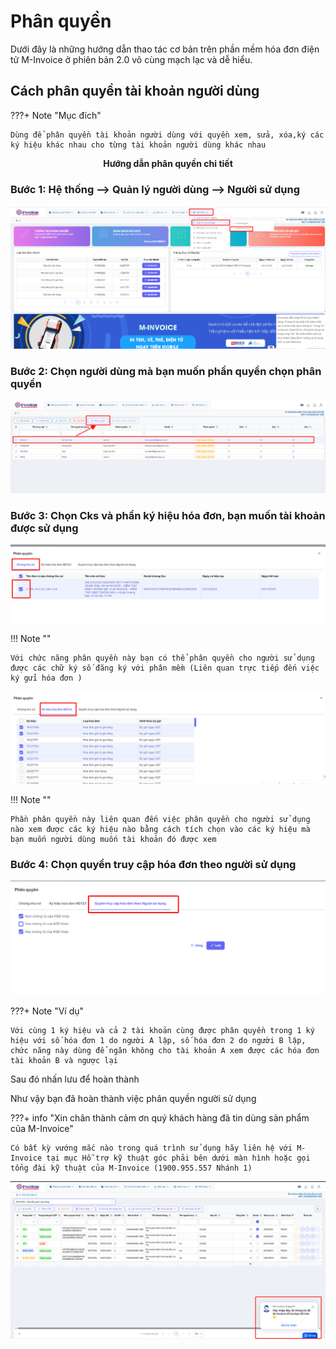 # **Phân quyền**

Dưới đây là những hướng dẫn thao tác cơ bản trên phần mềm hóa đơn điện tử M-Invoice ở phiên bản 2.0 vô cùng mạch lạc và dễ hiểu.

## **Cách phân quyền tài khoản người dùng**

???+ Note "Mục đích"

    Dùng để phân quyền tài khoản người dùng với quyền xem, sửa, xóa,ký các ký hiệu khác nhau cho từng tài khoản người dùng khác nhau

<p align="center" style="font-weight: bold;">Hướng dẫn phân quyền chi tiết </p>

### Bước 1: Hệ thống --> Quản lý người dùng --> Người sử dụng

[![Hình 1]][Hình 1]

[Hình 1]: ../assets/images/invoice2/2.0_them-nguoi-dung_1.png

### Bước 2: Chọn người dùng mà bạn muốn phần quyền chọn phân quyền

[![Hình 2]][Hình 2]

[Hình 2]: ../assets/images/invoice2/2.0_phan-quyen_2.png

### Bước 3: Chọn Cks và phần ký hiệu hóa đơn, bạn muốn tài khoản được sử dụng

[![Hình 3]][Hình 3]

[Hình 3]: ../assets/images/invoice2/2.0_phan-quyen_3.png

!!! Note ""

    Với chức năng phân quyền này bạn có thể phân quyền cho người sử dụng được các chữ ký số đăng ký với phân mềm (Liên quan trực tiếp đến việc ký gửi hóa đơn )

[![Hình 4]][Hình 4]

[Hình 4]: ../assets/images/invoice2/2.0_phan-quyen_4.png

!!! Note ""

    Phần phân quyền này liên quan đến việc phân quyền cho người sử dụng nào xem được các ký hiệu nào bằng cách tích chọn vào các ký hiệu mà bạn muốn người dùng muốn tài khoản đó được xem

### Bước 4: Chọn quyền truy cập hóa đơn theo người sử dụng

[![Hình 5]][Hình 5]

[Hình 5]: ../assets/images/invoice2/2.0_phan-quyen_5.png

???+ Note "Ví dụ"

    Với cùng 1 ký hiệu và cả 2 tài khoản cùng được phân quyền trong 1 ký hiệu với số hóa đơn 1 do người A lập, số hóa đơn 2 do người B lập, chức năng này dùng để ngăn không cho tài khoản A xem được các hóa đơn tài khoản B và ngược lại

Sau đó nhấn lưu để hoàn thành

Như vậy bạn đã hoàn thành việc phân quyền người sử dụng

???+ info "Xin chân thành cảm ơn quý khách hàng đã tin dùng sản phẩm của M-Invoice"

    Có bất kỳ vướng mắc nào trong quá trình sử dụng hãy liên hệ với M-Invoice tại mục Hỗ trợ kỹ thuật góc phải bên dưới màn hình hoặc gọi tổng đài kỹ thuật của M-Invoice (1900.955.557 Nhánh 1)

[![Hình 6]][Hình 6]

[Hình 6]: ../assets/images/invoice2/hotro.png
